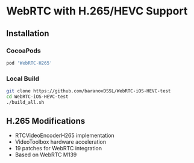 # WebRTC with H.265/HEVC Support

## Installation

### CocoaPods
```ruby
pod 'WebRTC-H265'
```

### Local Build
```bash
git clone https://github.com/baranovDSSL/WebRTC-iOS-HEVC-test
cd WebRTC-iOS-HEVC-test
./build_all.sh
```

## H.265 Modifications
- RTCVideoEncoderH265 implementation
- VideoToolbox hardware acceleration
- 19 patches for WebRTC integration
- Based on WebRTC M139